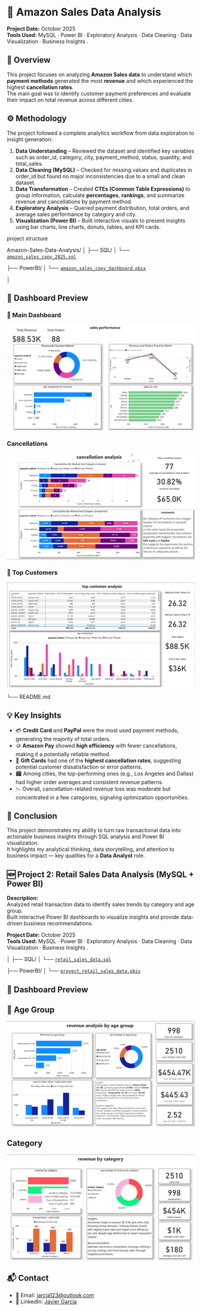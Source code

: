 # 🛒 Amazon Sales Data Analysis  

**Project Date:** October 2025  
**Tools Used:** MySQL · Power BI · Exploratory Analysis · Data Cleaning · Data Visualization · Business Insights  .

## 📘 Overview  

This project focuses on analyzing **Amazon Sales data** to understand which **payment methods** generated the most **revenue** and which experienced the highest **cancellation rates**.  
The main goal was to identify customer payment preferences and evaluate their impact on total revenue across different cities.  

## ⚙️ Methodology  

The project followed a complete analytics workflow from data exploration to insight generation:  

1. **Data Understanding** – Reviewed the dataset and identified key variables such as order_id, category, city, payment_method, status, quantity, and total_sales.  
2. **Data Cleaning (MySQL)** – Checked for missing values and duplicates in order_id but found no major inconsistencies due to a small and clean dataset.  
3. **Data Transformation** – Created **CTEs (Common Table Expressions)** to group information, calculate **percentages**, **rankings**, and summarize revenue and cancellations by payment method.  
4. **Exploratory Analysis** – Queried payment distribution, total orders, and average sales performance by category and city.  
5. **Visualization (Power BI)** – Built interactive visuals to present insights using bar charts, line charts, donuts, tables, and KPI cards.  

project structure 

Amazon-Sales-Data-Analysis/
│
├── SQL/
│   └── [`amazon_sales_copy_2025.sql`](./SQL/amazon_sales_copy_2025.sql)

├── PowerBI/
│   └── [`amazon_sales_copy_dashboard.pbix`](./PowerBI/amazon_sales_copy_dashboard.pbix)

│
 ## 📸 Dashboard Preview  

### 🧭 Main Dashboard  
![Main Dashboard](./Images/Screenshot%202025-10-06%20131920.png)

###  Cancellations  
![Cancellations](./Images/Screenshot%202025-10-06%20131931.png)

### 👥 Top Customers  
![Top Customers](./Images/Screenshot%202025-10-06%20131945.png)

└── README.md

## 💡 Key Insights  

- 💳 **Credit Card** and **PayPal** were the most used payment methods, generating the majority of total orders.  
- 🪙 **Amazon Pay** showed **high efficiency** with fewer cancellations, making it a potentially reliable method.  
- 🎁 **Gift Cards** had one of the **highest cancellation rates**, suggesting potential customer dissatisfaction or error patterns.  
- 🏙️ Among cities, the top-performing ones (e.g., Los Angeles and Dallas) had higher order averages and consistent revenue patterns.  
- 📉 Overall, cancellation-related revenue loss was moderate but concentrated in a few categories, signaling optimization opportunities.  


## 🚀 Conclusion  

This project demonstrates my ability to turn raw transactional data into actionable business insights through SQL analysis and Power BI visualization.  
It highlights my analytical thinking, data storytelling, and attention to business impact — key qualities for a **Data Analyst** role.  


## 🆕 Project 2: Retail Sales Data Analysis (MySQL + Power BI)

**Description:**  
Analyzed retail transaction data to identify sales trends by category and age group.  
Built interactive Power BI dashboards to visualize insights and provide data-driven business recommendations.

**Project Date:** October 2025  
**Tools Used:** MySQL · Power BI · Exploratory Analysis · Data Cleaning · Data Visualization · Business Insights  .

│
├── SQL/
│   └── [`retail_sales_data.sql`](./SQL/retail_sales_data.sql)

├── PowerBI/
│   └── [`proyect_retail_sales_data.pbix`](./PowerBI/proyect_retail_sales_data.pbix)


 ## 📸 Dashboard Preview  

## 👥 Age Group
![Revenue by age group](./Images/Screenshot%202025-10-28%20142145.png)

##  Category
![Revenue by category](./Images/Screenshot%202025-10-28%20142158.png)









## 📬 Contact  

- 📧 Email: [jarcia123@outlook.com](mailto:jarcia123@outlook.com)  
- 💼 LinkedIn: [Javier Garcia](https://www.linkedin.com/in/javier-garcia-70817024b)

